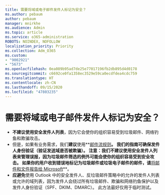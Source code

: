 ```yaml
---
title: 需要将域或电子邮件发件人标记为安全？
ms.author: pebaum
author: pebaum
manager: mnirkhe
ms.audience: Admin
ms.topic: article
ms.service: o365-administration
ROBOTS: NOINDEX, NOFOLLOW
localization_priority: Priority
ms.collection: Adm_O365
ms.custom:
- "9002921"
- "5673"
ms.openlocfilehash: 0ea089b95ad7de25e77017196fb2db895d4d0178
ms.sourcegitcommit: c6692ce0fa1358ec3529e59ca0ecdfdea4cdc759
ms.translationtype: HT
ms.contentlocale: zh-CN
ms.lasthandoff: 09/15/2020
ms.locfileid: "47803235"
---
```

# <a name="need-to-mark-a-domain-or-email-sender-safe"></a>需要将域或电子邮件发件人标记为安全？

- **不建议使用安全发件人列表**，因为它会使你的组织容易受到垃圾邮件、网络钓鱼和欺骗攻击。
- 但是，如果有业务需求，我们**建议**使用**[邮件流规则](https://docs.microsoft.com/microsoft-365/security/office-365-security/create-safe-sender-lists-in-office-365?view=o365-worldwide#recommended-use-mail-flow-rules)**。 我们的指南可确保发件人身份验证（验证发送域是否被欺骗）。 **注意**：我们不建议使用安全发件人列表来管理误报，因为垃圾邮件筛选的例外可能会使你的组织容易受到安全攻击。 如果你的用户收到错误地标记为垃圾邮件或垃圾电子邮件的邮件，请**[将邮件和文件报告给 Microsoft](https://protection.office.com/reportsubmission)**。
- **应避免**使用 Outlook 中的安全发件人、反垃圾邮件策略中的允许的发件人列表或允许的域列表，因为发件人会绕过所有垃圾邮件、欺骗和网络钓鱼保护以及发件人身份验证（SPF、DKIM、DMARC）。 此方法最好仅用于临时测试。
